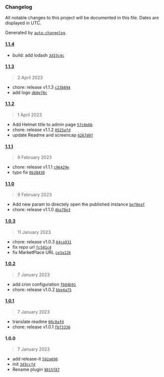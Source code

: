 ### Changelog

All notable changes to this project will be documented in this file. Dates are displayed in UTC.

Generated by [`auto-changelog`](https://github.com/CookPete/auto-changelog).

#### [1.1.4](https://github.com/NovaGaia/strapi-plugin-generic-publisher/compare/1.1.3...1.1.4)

- build: add lodash [`3d33c4c`](https://github.com/NovaGaia/strapi-plugin-generic-publisher/commit/3d33c4c4bd2eeaba0dfe2cfe5cd6d39f434784e7)

#### [1.1.3](https://github.com/NovaGaia/strapi-plugin-generic-publisher/compare/1.1.2...1.1.3)

> 2 April 2023

- chore: release v1.1.3 [`c23b894`](https://github.com/NovaGaia/strapi-plugin-generic-publisher/commit/c23b894229cec3da7ddd9d467cb9c504159722b8)
- add logo [`d60e78c`](https://github.com/NovaGaia/strapi-plugin-generic-publisher/commit/d60e78c92f0ab3f783972886e2866bc85ecb7631)

#### [1.1.2](https://github.com/NovaGaia/strapi-plugin-generic-publisher/compare/1.1.1...1.1.2)

> 1 April 2023

- Add Helmet title to admin page [`57c8e6b`](https://github.com/NovaGaia/strapi-plugin-generic-publisher/commit/57c8e6bd7936a048733657f06a8d9405e2fab8b8)
- chore: release v1.1.2 [`0525afd`](https://github.com/NovaGaia/strapi-plugin-generic-publisher/commit/0525afddcda21d22421bb5a5108b678d362e4536)
- update Readme and screencap [`6267d0f`](https://github.com/NovaGaia/strapi-plugin-generic-publisher/commit/6267d0f673ca4e0738ef7341b85fd534284af86a)

#### [1.1.1](https://github.com/NovaGaia/strapi-plugin-generic-publisher/compare/1.1.0...1.1.1)

> 9 February 2023

- chore: release v1.1.1 [`c96429e`](https://github.com/NovaGaia/strapi-plugin-generic-publisher/commit/c96429ec2bf8cbf280a6fb8105b8ad93690ba3d3)
- typo fix [`0b20438`](https://github.com/NovaGaia/strapi-plugin-generic-publisher/commit/0b2043825221212244842486b914feb90abe977e)

#### [1.1.0](https://github.com/NovaGaia/strapi-plugin-generic-publisher/compare/1.0.3...1.1.0)

> 9 February 2023

- Add new param to directely open the published instance [`be78eaf`](https://github.com/NovaGaia/strapi-plugin-generic-publisher/commit/be78eaf9a664a7187113dd32c04a29d2e594cade)
- chore: release v1.1.0 [`4ba78e3`](https://github.com/NovaGaia/strapi-plugin-generic-publisher/commit/4ba78e325ba53a116201187f33cdb04b0692c103)

#### [1.0.3](https://github.com/NovaGaia/strapi-plugin-generic-publisher/compare/1.0.2...1.0.3)

> 11 January 2023

- chore: release v1.0.3 [`64ca931`](https://github.com/NovaGaia/strapi-plugin-generic-publisher/commit/64ca931a0af2fdd5b20291693bfcae1c1224e3bb)
- fix repo url [`fc581c4`](https://github.com/NovaGaia/strapi-plugin-generic-publisher/commit/fc581c41c4549e5ad8f55f893bd16b3bc151b841)
- fix MarketPlace URL [`ce3a126`](https://github.com/NovaGaia/strapi-plugin-generic-publisher/commit/ce3a12676c539c28998ed705a3c3152591e9fc10)

#### [1.0.2](https://github.com/NovaGaia/strapi-plugin-generic-publisher/compare/1.0.1...1.0.2)

> 7 January 2023

- add cron configuration [`fb04b91`](https://github.com/NovaGaia/strapi-plugin-generic-publisher/commit/fb04b91141b082b191fd79c01566c0a8ad911f54)
- chore: release v1.0.2 [`bbe4a75`](https://github.com/NovaGaia/strapi-plugin-generic-publisher/commit/bbe4a75fb1a20a0e16403b5b0edf19aa9963c1a3)

#### [1.0.1](https://github.com/NovaGaia/strapi-plugin-generic-publisher/compare/1.0.0...1.0.1)

> 7 January 2023

- translate readme [`00c8afd`](https://github.com/NovaGaia/strapi-plugin-generic-publisher/commit/00c8afdba6ea7bb805c6500420cef209ee820f00)
- chore: release v1.0.1 [`fbf3336`](https://github.com/NovaGaia/strapi-plugin-generic-publisher/commit/fbf333644a94a25b7374a52612c409988397fcb3)

#### 1.0.0

> 7 January 2023

- add release-it [`592a698`](https://github.com/NovaGaia/strapi-plugin-generic-publisher/commit/592a698977cf9410c0a0935bc88bdc9377d1db37)
- init [`3d3ccfd`](https://github.com/NovaGaia/strapi-plugin-generic-publisher/commit/3d3ccfd8501da0bf1984f2253bb00868e52ff10f)
- Rename plugin [`9015f87`](https://github.com/NovaGaia/strapi-plugin-generic-publisher/commit/9015f87d9199841df2f0102b8f310aa621161134)
